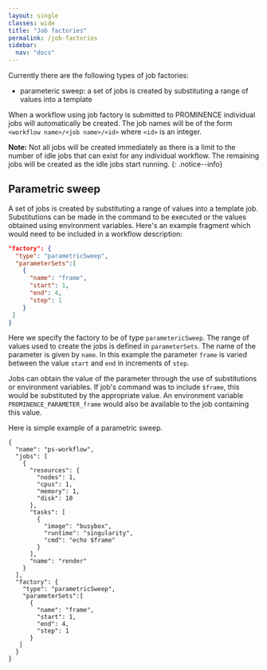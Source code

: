 ```yaml
---
layout: single
classes: wide
title: "Job factories"
permalink: /job-factories
sidebar:
  nav: "docs"
---
```


Currently there are the following types of job factories:
* parameteric sweep: a set of jobs is created by substituting a range of values into a template

When a workflow using job factory is submitted to PROMINENCE individual jobs will automatically be created. The job names will be of the form `<workflow name>/<job name>/<id>` where `<id>` is an integer.

**Note:** Not all jobs will be created immediately as there is a limit to the number of idle jobs that can exist for any individual workflow. The remaining jobs will be created as the idle jobs start running.
{: .notice--info}

## Parametric sweep
A set of jobs is created by substituting a range of values into a template job. Substitutions can be made in the command to be executed or the values obtained using environment variables. Here's an example fragment which would need to be included in a workflow description:
```json
"factory": {
  "type": "parametricSweep",
  "parameterSets":[
    {
      "name": "frame",
      "start": 1,
      "end": 4,
      "step": 1
    }
 ]
}
```
Here we specify the factory to be of type `parametericSweep`. The range of values used to create the jobs is defined in `parameterSets`.
The name of the parameter is given by `name`. In this example the parameter `frame` is varied between the value `start` and `end` in increments of `step`.

Jobs can obtain the value of the parameter through the use of substitutions or environment variables.
If job's command was to include `$frame`, this would be substituted by the appropriate value. An environment variable `PROMINENCE_PARAMETER_frame`
would also be available to the job containing this value.

Here is simple example of a parametric sweep.
```
{
  "name": "ps-workflow",
  "jobs": [
    {
      "resources": {
        "nodes": 1,
        "cpus": 1,
        "memory": 1,
        "disk": 10
      },
      "tasks": [
        {
          "image": "busybox",
          "runtime": "singularity",
          "cmd": "echo $frame"
        }
      ],
      "name": "render"
    }
  ],
  "factory": {
    "type": "parametricSweep",
    "parameterSets":[
      {
        "name": "frame",
        "start": 1,
        "end": 4,
        "step": 1
      }
   ]
  }
}
```

